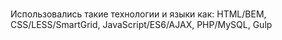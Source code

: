 #
Использовались такие технологии и языки как:
HTML/BEM, CSS/LESS/SmartGrid, JavaScript/ES6/AJAX, PHP/MySQL, Gulp
